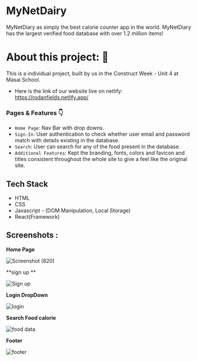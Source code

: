 # MyNetDairy

MyNetDiary as simply the best calorie counter app in the world. MyNetDiary has the largest verified food database with over 1.2 million items!

# About this project: 🙌

This is a individual project, built by us in the Construct Week - Unit 4 at Masai School.

- Here is the link of our website live on netlify: https://rodanfields.netlify.app/



### Pages & Features 👇

- `Home Page`: Nav Bar with drop downs.
- `Sign-In`: User authentication to check whether user email and password match with details existing in the database.
- `Search`: User can search for any of the food present in the database.
- `Additional Features`: Kept the branding, fonts, colors and favicon and titles consistent throughout the whole site to give a feel like the original site.

## Tech Stack

- HTML
- CSS
- Javascript - (DOM Manipulation, Local Storage)
- React(Framework)

## Screenshots :

**Home Page**


![Screenshot (820)](https://user-images.githubusercontent.com/99814289/189310641-b1dbb09f-41d3-4959-8a54-5b6218042de6.png)


**sign up **

![Sign up](https://user-images.githubusercontent.com/99814289/189309687-905973af-e55e-4856-998c-8858fb38e880.png)


**Login DropDown**

![login](https://user-images.githubusercontent.com/99814289/189309777-2e27615f-fe4b-4edd-addf-3e55a43fcdf4.png)


**Search Food calorie**

![food data](https://user-images.githubusercontent.com/99814289/189309890-8f60d4d1-067b-4c45-b1ad-1dc6d1ba39aa.png)


**Footer**

![footer](https://user-images.githubusercontent.com/99814289/189310132-facceed2-4903-46ab-b9f6-96f9d0dd33c7.png)


